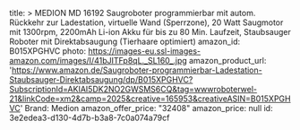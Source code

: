 title: >
  MEDION MD 16192 Saugroboter programmierbar mit autom. Rückkehr zur Ladestation, virtuelle Wand
  (Sperrzone), 20 Watt Saugmotor mit 1300rpm, 2200mAh Li-ion Akku für bis zu 80 Min. Laufzeit,
  Staubsauger Roboter mit Direktabsaugung (Tierhaare optimiert)
amazon_id: B015XPGHVC
photo: https://images-eu.ssl-images-amazon.com/images/I/41bJITFp8qL._SL160_.jpg
amazon_product_url: 'https://www.amazon.de/Saugroboter-programmierbar-Ladestation-Staubsauger-Direktabsaugung/dp/B015XPGHVC?SubscriptionId=AKIAI5DK2NO2GWSMS6CQ&tag=wwwroboterwel-21&linkCode=xm2&camp=2025&creative=165953&creativeASIN=B015XPGHVC'
Brand: Medion
amazon_offer_price: "32408"
amazon_price: null
id: 3e2edea3-d130-4d7b-b3a8-7c0a074a79cf
